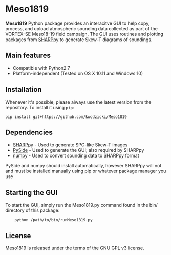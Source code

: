 # Meso1819

**Meso1819** Python package provides an interacitve GUI to help copy, process,
and upload atmospheric sounding data collected as part of the VORTEX-SE Meso18-19
field campaign. The GUI uses routines and plotting packages from [SHARPpy][SHARPpy]
to generate Skew-T diagrams of soundings.

## Main features

* Compatible with Python2.7
* Platform-independent (Tested on OS X 10.11 and Windows 10)

## Installation

Whenever it's possible, please always use the latest version from the repository.
To install it using `pip`:

    pip install git+https://github.com/kwodzicki/Meso1819

## Dependencies

* [SHARPpy][SHARPpy] - Used to generate SPC-like Skew-T images
* [PySide][PySide]   - Used to generate the GUI; also required by SHARPpy
* [numpy][numpy]     - Used to convert sounding data to SHARPpy format

PySide and numpy should install automatically, however SHARPpy will not and
must be installed manually using pip or whatever package manager you use


## Starting the GUI

To start the GUI, simply run the Meso1819.py command found in the bin/ directory
of this package:

		python /path/to/bin/runMeso1819.py

## License

Meso1819 is released under the terms of the GNU GPL v3 license.

[SHARPpy]: https://github.com/sharppy/SHARPpy
[PySide]: https://pypi.org/project/PySide/
[numpy]: https://pypi.org/project/numpy/
